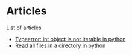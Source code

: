 # Articles
List of articles

* [Typeerror: int object is not iterable in python](https://coderlegion.com/28/typeerror-int-object-is-not-iterable-in-python)
* [Read all files in a directory in python](https://coderlegion.com/27/read-all-files-in-a-directory-in-python)
